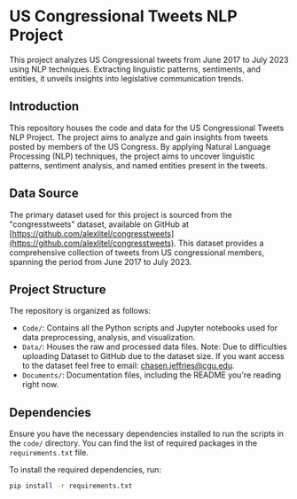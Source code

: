 # US Congressional Tweets NLP Project
This project analyzes US Congressional tweets from June 2017 to July 2023 using NLP techniques. Extracting linguistic patterns, sentiments, and entities, it unveils insights into legislative communication trends.

## Introduction

This repository houses the code and data for the US Congressional Tweets NLP Project. The project aims to analyze and gain insights from tweets posted by members of the US Congress. By applying Natural Language Processing (NLP) techniques, the project aims to uncover linguistic patterns, sentiment analysis, and named entities present in the tweets.

## Data Source

The primary dataset used for this project is sourced from the "congresstweets" dataset, available on GitHub at [https://github.com/alexlitel/congresstweets](https://github.com/alexlitel/congresstweets). This dataset provides a comprehensive collection of tweets from US congressional members, spanning the period from June 2017 to July 2023.

## Project Structure

The repository is organized as follows:

- `Code/`: Contains all the Python scripts and Jupyter notebooks used for data preprocessing, analysis, and visualization.
- `Data/`: Houses the raw and processed data files. Note: Due to difficulties uploading Dataset to GitHub due to the dataset size. If you want access to the dataset feel free to email: chasen.jeffries@cgu.edu. 
- `Documents/`: Documentation files, including the README you're reading right now.

## Dependencies

Ensure you have the necessary dependencies installed to run the scripts in the `code/` directory. You can find the list of required packages in the `requirements.txt` file.

To install the required dependencies, run:

```bash
pip install -r requirements.txt
```
